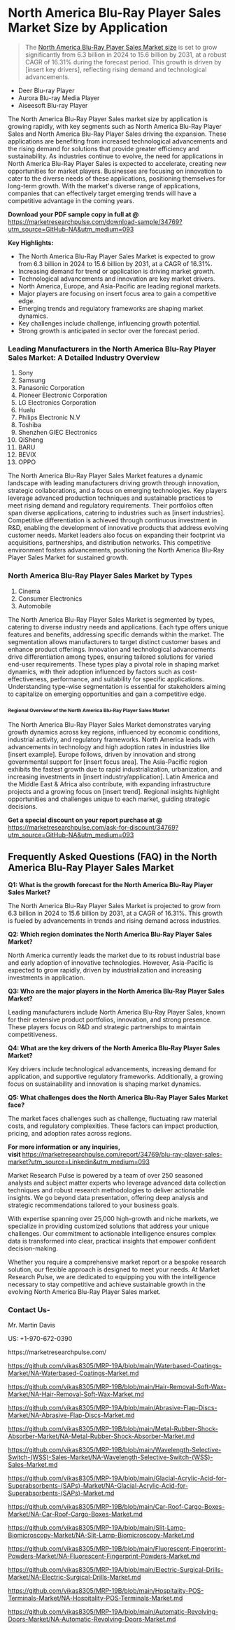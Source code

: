 
<h1>North America Blu-Ray Player Sales Market&nbsp;Size by Application</h1><blockquote><p>The <a href="https://marketresearchpulse.com/download-sample/34769?utm_source=GitHub-NA&amp;utm_medium=093">North America Blu-Ray Player Sales Market size</a> is set to grow significantly from 6.3 billion in 2024 to 15.6 billion by 2031, at a robust CAGR of 16.31% during the forecast period. This growth is driven by [insert key drivers], reflecting rising demand and technological advancements.</p></blockquote><ul><li>Deer Blu-ray Player<li> Aurora Blu-ray Media Player<li> Aiseesoft Blu-ray Player</li></ul><p>The North America Blu-Ray Player Sales market size by application is growing rapidly, with key segments such as North America Blu-Ray Player Sales and North America Blu-Ray Player Sales driving the expansion. These applications are benefiting from increased technological advancements and the rising demand for solutions that provide greater efficiency and sustainability. As industries continue to evolve, the need for applications in North America Blu-Ray Player Sales is expected to accelerate, creating new opportunities for market players. Businesses are focusing on innovation to cater to the diverse needs of these applications, positioning themselves for long-term growth. With the market's diverse range of applications, companies that can effectively target emerging trends will have a competitive advantage in the coming years.</p><p><strong>Download your PDF sample copy in full at @ </strong><a href="https://marketresearchpulse.com/download-sample/34769?utm_source=GitHub-NA&amp;utm_medium=093">https://marketresearchpulse.com/download-sample/34769?utm_source=GitHub-NA&amp;utm_medium=093</a></p><p><strong>Key Highlights: </strong></p><ul><li>The North America Blu-Ray Player Sales Market is expected to grow from 6.3 billion in 2024 to 15.6 billion by 2031, at a CAGR of 16.31%.</li><li>Increasing demand for trend or application is driving market growth.</li><li>Technological advancements and innovation are key market drivers.</li><li>North America, Europe, and Asia-Pacific are leading regional markets.</li><li>Major players are focusing on insert focus area to gain a competitive edge.</li><li>Emerging trends and regulatory frameworks are shaping market dynamics.</li><li>Key challenges include challenge, influencing growth potential.</li><li>Strong growth is anticipated in sector over the forecast period.</li></ul><h3>Leading Manufacturers in the North America Blu-Ray Player Sales Market: A Detailed Industry Overview</h3><ol><li>Sony</li><li>Samsung</li><li>Panasonic Corporation</li><li>Pioneer Electronic Corporation</li><li>LG Electronics Corporation</li><li>Hualu</li><li>Philips Electronic N.V</li><li>Toshiba</li><li>Shenzhen GIEC Electronics</li><li>QiSheng</li><li>BARU</li><li>BEVIX</li><li>OPPO</li></ol><div class="flex max-w-full flex-col flex-grow"><div class="min-h-8 text-message flex w-full flex-col items-end gap-2 whitespace-normal break-words [.text-message+&amp;]:mt-5" dir="auto" data-message-author-role="assistant" data-message-id="fd8432e4-4910-450d-b182-61b7bfb0a01f" data-message-model-slug="gpt-4o"><div class="flex w-full flex-col gap-1 empty:hidden first:pt-[3px]"><div class="markdown prose w-full break-words dark:prose-invert light"><p>The North America Blu-Ray Player Sales Market features a dynamic landscape with leading manufacturers driving growth through innovation, strategic collaborations, and a focus on emerging technologies. Key players leverage advanced production techniques and sustainable practices to meet rising demand and regulatory requirements. Their portfolios often span diverse applications, catering to industries such as [insert industries]. Competitive differentiation is achieved through continuous investment in R&amp;D, enabling the development of innovative products that address evolving customer needs. Market leaders also focus on expanding their footprint via acquisitions, partnerships, and distribution networks. This competitive environment fosters advancements, positioning the North America Blu-Ray Player Sales Market for sustained growth.</p></div></div></div></div><h3>North America Blu-Ray Player Sales Market by Types</h3><ol><li>Cinema<li> Consumer Electronics<li> Automobile</li></ol><div class="flex max-w-full flex-col flex-grow"><div class="min-h-8 text-message flex w-full flex-col items-end gap-2 whitespace-normal break-words [.text-message+&amp;]:mt-5" dir="auto" data-message-author-role="assistant" data-message-id="084470be-0bb7-4664-bddf-5156b4f41249" data-message-model-slug="gpt-4o-mini"><div class="flex w-full flex-col gap-1 empty:hidden first:pt-[3px]"><div class="markdown prose w-full break-words dark:prose-invert light"><p>The North America Blu-Ray Player Sales Market is segmented by types, catering to diverse industry needs and applications. Each type offers unique features and benefits, addressing specific demands within the market. The segmentation allows manufacturers to target distinct customer bases and enhance product offerings. Innovation and technological advancements drive differentiation among types, ensuring tailored solutions for varied end-user requirements. These types play a pivotal role in shaping market dynamics, with their adoption influenced by factors such as cost-effectiveness, performance, and suitability for specific applications. Understanding type-wise segmentation is essential for stakeholders aiming to capitalize on emerging opportunities and gain a competitive edge.</p></div></div></div></div><h3><span style="font-size: 11px;">Regional Overview of the North America Blu-Ray Player Sales Market</span></h3><div class="flex max-w-full flex-col flex-grow"><div class="min-h-8 text-message flex w-full flex-col items-end gap-2 whitespace-normal break-words [.text-message+&amp;]:mt-5" dir="auto" data-message-author-role="assistant" data-message-id="e9038762-ce64-4e30-91c9-9bd413514231" data-message-model-slug="gpt-4o-mini"><div class="flex w-full flex-col gap-1 empty:hidden first:pt-[3px]"><div class="markdown prose w-full break-words dark:prose-invert light"><p>The North America Blu-Ray Player Sales Market demonstrates varying growth dynamics across key regions, influenced by economic conditions, industrial activity, and regulatory frameworks. North America leads with advancements in technology and high adoption rates in industries like [insert example]. Europe follows, driven by innovation and strong governmental support for [insert focus area]. The Asia-Pacific region exhibits the fastest growth due to rapid industrialization, urbanization, and increasing investments in [insert industry/application]. Latin America and the Middle East &amp; Africa also contribute, with expanding infrastructure projects and a growing focus on [insert trend]. Regional insights highlight opportunities and challenges unique to each market, guiding strategic decisions.</p></div></div></div></div><p><strong>Get a special discount on your report purchase at @ </strong><a href="https://marketresearchpulse.com/ask-for-discount/34769?utm_source=GitHub-NA&amp;utm_medium=093">https://marketresearchpulse.com/ask-for-discount/34769?utm_source=GitHub-NA&amp;utm_medium=093</a></p><h2>Frequently Asked Questions (FAQ) in the North America Blu-Ray Player Sales Market</h2><p><strong>Q1: What is the growth forecast for the North America Blu-Ray Player Sales Market?</strong></p><p>The North America Blu-Ray Player Sales Market is projected to grow from 6.3 billion in 2024 to 15.6 billion by 2031, at a CAGR of 16.31%. This growth is fueled by advancements in trends and rising demand across industries.</p><p><strong>Q2: Which region dominates the North America Blu-Ray Player Sales Market?</strong></p><p>North America currently leads the market due to its robust industrial base and early adoption of innovative technologies. However, Asia-Pacific is expected to grow rapidly, driven by industrialization and increasing investments in application.</p><p><strong>Q3: Who are the major players in the North America Blu-Ray Player Sales Market?</strong></p><p>Leading manufacturers include North America Blu-Ray Player Sales, known for their extensive product portfolios, innovation, and strong presence. These players focus on R&amp;D and strategic partnerships to maintain competitiveness.</p><p><strong>Q4: What are the key drivers of the North America Blu-Ray Player Sales Market?</strong></p><p>Key drivers include technological advancements, increasing demand for application, and supportive regulatory frameworks. Additionally, a growing focus on sustainability and innovation is shaping market dynamics.</p><p><strong>Q5: What challenges does the North America Blu-Ray Player Sales Market face?</strong></p><p>The market faces challenges such as challenge, fluctuating raw material costs, and regulatory complexities. These factors can impact production, pricing, and adoption rates across regions.</p><p><strong>For more information or any inquiries, visit&nbsp;</strong><a href="https://marketresearchpulse.com/report/34769/blu-ray-player-sales-market?utm_source=Linkedin&utm_medium=093">https://marketresearchpulse.com/report/34769/blu-ray-player-sales-market?utm_source=Linkedin&utm_medium=093</a></p><p>Market Research Pulse is powered by a team of over 250 seasoned analysts and subject matter experts who leverage advanced data collection techniques and robust research methodologies to deliver actionable insights. We go beyond data presentation, offering deep analysis and strategic recommendations tailored to your business goals.</p><p>With expertise spanning over 25,000 high-growth and niche markets, we specialize in providing customized solutions that address your unique challenges. Our commitment to actionable intelligence ensures complex data is transformed into clear, practical insights that empower confident decision-making.</p><p>Whether you require a comprehensive market report or a bespoke research solution, our flexible approach is designed to meet your needs. At Market Research Pulse, we are dedicated to equipping you with the intelligence necessary to stay competitive and achieve sustainable growth in the evolving North America Blu-Ray Player Sales market.</p><h3><strong>Contact Us-</strong></h3><p>Mr. Martin Davis</p><p>US: +1-970-672-0390</p><p>https://marketresearchpulse.com/</p><p><a href="https://github.com/vikas8305/MRP-19A/blob/main/Waterbased-Coatings-Market/NA-Waterbased-Coatings-Market.md">https://github.com/vikas8305/MRP-19A/blob/main/Waterbased-Coatings-Market/NA-Waterbased-Coatings-Market.md</a></p><p><a href="https://github.com/vikas8305/MRP-19B/blob/main/Hair-Removal-Soft-Wax-Market/NA-Hair-Removal-Soft-Wax-Market.md">https://github.com/vikas8305/MRP-19B/blob/main/Hair-Removal-Soft-Wax-Market/NA-Hair-Removal-Soft-Wax-Market.md</a></p><p><a href="https://github.com/vikas8305/MRP-19A/blob/main/Abrasive-Flap-Discs-Market/NA-Abrasive-Flap-Discs-Market.md">https://github.com/vikas8305/MRP-19A/blob/main/Abrasive-Flap-Discs-Market/NA-Abrasive-Flap-Discs-Market.md</a></p><p><a href="https://github.com/vikas8305/MRP-19B/blob/main/Metal-Rubber-Shock-Absorber-Market/NA-Metal-Rubber-Shock-Absorber-Market.md">https://github.com/vikas8305/MRP-19B/blob/main/Metal-Rubber-Shock-Absorber-Market/NA-Metal-Rubber-Shock-Absorber-Market.md</a></p><p><a href="https://github.com/vikas8305/MRP-19B/blob/main/Wavelength-Selective-Switch-(WSS)-Sales-Market/NA-Wavelength-Selective-Switch-(WSS)-Sales-Market.md">https://github.com/vikas8305/MRP-19B/blob/main/Wavelength-Selective-Switch-(WSS)-Sales-Market/NA-Wavelength-Selective-Switch-(WSS)-Sales-Market.md</a></p><p><a href="https://github.com/vikas8305/MRP-19A/blob/main/Glacial-Acrylic-Acid-for-Superabsorbents-(SAPs)-Market/NA-Glacial-Acrylic-Acid-for-Superabsorbents-(SAPs)-Market.md">https://github.com/vikas8305/MRP-19A/blob/main/Glacial-Acrylic-Acid-for-Superabsorbents-(SAPs)-Market/NA-Glacial-Acrylic-Acid-for-Superabsorbents-(SAPs)-Market.md</a></p><p><a href="https://github.com/vikas8305/MRP-19B/blob/main/Car-Roof-Cargo-Boxes-Market/NA-Car-Roof-Cargo-Boxes-Market.md">https://github.com/vikas8305/MRP-19B/blob/main/Car-Roof-Cargo-Boxes-Market/NA-Car-Roof-Cargo-Boxes-Market.md</a></p><p><a href="https://github.com/vikas8305/MRP-19A/blob/main/Slit-Lamp-Biomicroscopy-Market/NA-Slit-Lamp-Biomicroscopy-Market.md">https://github.com/vikas8305/MRP-19A/blob/main/Slit-Lamp-Biomicroscopy-Market/NA-Slit-Lamp-Biomicroscopy-Market.md</a></p><p><a href="https://github.com/vikas8305/MRP-19B/blob/main/Fluorescent-Fingerprint-Powders-Market/NA-Fluorescent-Fingerprint-Powders-Market.md">https://github.com/vikas8305/MRP-19B/blob/main/Fluorescent-Fingerprint-Powders-Market/NA-Fluorescent-Fingerprint-Powders-Market.md</a></p><p><a href="https://github.com/vikas8305/MRP-19A/blob/main/Electric-Surgical-Drills-Market/NA-Electric-Surgical-Drills-Market.md">https://github.com/vikas8305/MRP-19A/blob/main/Electric-Surgical-Drills-Market/NA-Electric-Surgical-Drills-Market.md</a></p><p><a href="https://github.com/vikas8305/MRP-19B/blob/main/Hospitality-POS-Terminals-Market/NA-Hospitality-POS-Terminals-Market.md">https://github.com/vikas8305/MRP-19B/blob/main/Hospitality-POS-Terminals-Market/NA-Hospitality-POS-Terminals-Market.md</a></p><p><a href="https://github.com/vikas8305/MRP-19A/blob/main/Automatic-Revolving-Doors-Market/NA-Automatic-Revolving-Doors-Market.md">https://github.com/vikas8305/MRP-19A/blob/main/Automatic-Revolving-Doors-Market/NA-Automatic-Revolving-Doors-Market.md</a></p>
